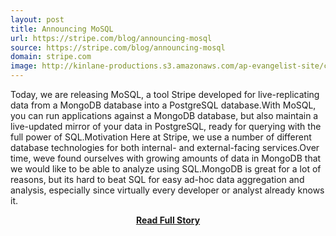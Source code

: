 ```yaml
---
layout: post
title: Announcing MoSQL
url: https://stripe.com/blog/announcing-mosql
source: https://stripe.com/blog/announcing-mosql
domain: stripe.com
image: http://kinlane-productions.s3.amazonaws.com/ap-evangelist-site/curated/screenshots/9352_api500_com.png
---
```


<p>Today, we are releasing MoSQL, a tool Stripe developed for live-replicating data from a MongoDB database into a PostgreSQL database.With MoSQL, you can run applications against a MongoDB database, but also maintain a live-updated mirror of your data in PostgreSQL, ready for querying with the full power of SQL.Motivation Here at Stripe, we use a number of different database technologies for both internal- and external-facing services.Over time, weve found ourselves with growing amounts of data in MongoDB that we would like to be able to analyze using SQL.MongoDB is great for a lot of reasons, but its hard to beat SQL for easy ad-hoc data aggregation and analysis, especially since virtually every developer or analyst already knows it.</p>
<center><p><a href="https://stripe.com/blog/announcing-mosql" style='padding:25px; font-sze:18px; font-weight: bold;'>Read Full Story</a></p></center>
